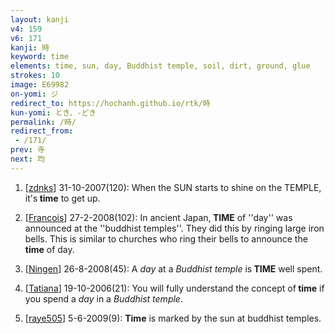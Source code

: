 ```yaml
---
layout: kanji
v4: 159
v6: 171
kanji: 時
keyword: time
elements: time, sun, day, Buddhist temple, soil, dirt, ground, glue
strokes: 10
image: E69982
on-yomi: ジ
redirect_to: https://hochanh.github.io/rtk/時
kun-yomi: とき、-どき
permalink: /時/
redirect_from:
 - /171/
prev: 寺
next: 均
---
```


1) [<a href="http://kanji.koohii.com/profile/zdnks">zdnks</a>] 31-10-2007(120): When the SUN starts to shine on the TEMPLE, it&#039;s<strong> time</strong> to get up.

2) [<a href="http://kanji.koohii.com/profile/Francois">Francois</a>] 27-2-2008(102): In ancient Japan,<strong> TIME</strong> of &#039;&#039;day&#039;&#039; was announced at the &#039;&#039;buddhist temples&#039;&#039;. They did this by ringing large iron bells. This is similar to churches who ring their bells to announce the<strong> time</strong> of day.

3) [<a href="http://kanji.koohii.com/profile/Ningen">Ningen</a>] 26-8-2008(45): A <em>day</em> at a <em>Buddhist temple</em> is<strong> TIME</strong> well spent.

4) [<a href="http://kanji.koohii.com/profile/Tatiana">Tatiana</a>] 19-10-2006(21): You will fully understand the concept of<strong> time</strong> if you spend a <em>day</em> in a <em>Buddhist temple</em>.

5) [<a href="http://kanji.koohii.com/profile/raye505">raye505</a>] 5-6-2009(9): <strong>Time</strong> is marked by the sun at buddhist temples.

